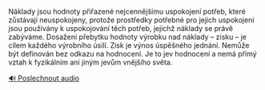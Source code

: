 
Náklady jsou hodnoty přiřazené nejcennějšímu uspokojení potřeb, které zůstávají neuspokojeny, protože prostředky potřebné pro jejich uspokojení jsou používány k uspokojování těch potřeb, jejichž náklady se právě zabýváme. Dosažení přebytku hodnoty výrobku nad náklady – zisku – je cílem každého výrobního úsilí. Zisk je výnos úspěšného jednání. Nemůže být definován bez odkazu na hodnocení. Je to jev hodnocení a nemá přímý vztah k fyzikálním ani jiným jevům vnějšího světa.

[🔊 Poslechnout audio](/data/7-paragraphs/audio/chapter_72/para_003-Nklady-jsou-hodnoty-piazen-nejcennjmu-uspok.mp3)
